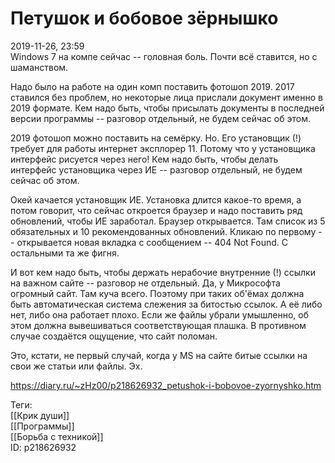 Петушок и бобовое зёрнышко
===========================

   
 2019-11-26, 23:59   
  Windows 7 на компе сейчас -- головная боль. Почти всё ставится, но с шаманством.   
   
 Надо было на работе на один комп поставить фотошоп 2019. 2017 ставился без проблем, но некоторые лица прислали документ именно в 2019 формате. Кем надо быть, чтобы присылать документы в последней версии программы -- разговор отдельный, не будем сейчас об этом.   
   
 2019 фотошоп можно поставить на семёрку. Но. Его установщик (!) требует для работы интернет эксплорер 11. Потому что у установщика интерфейс рисуется через него! Кем надо быть, чтобы делать интерфейс установщика через ИЕ -- разговор отдельный, не будем сейчас об этом.   
   
 Окей качается установщик ИЕ. Установка длится какое-то время, а потом говорит, что сейчас откроется браузер и надо поставить ряд обновлений, чтобы ИЕ заработал. Браузер открывается. Там список из 5 обязательных и 10 рекомендованных обновлений. Кликаю по первому -- открывается новая вкладка с сообщением -- 404 Not Found. С остальными та же фигня.   
   
 И вот кем надо быть, чтобы держать нерабочие внутренние (!) ссылки на важном сайте -- разговор не отдельный. Да, у Микрософта огромный сайт. Там куча всего. Поэтому при таких об'ёмах должна быть автоматическая система слежения за битостью ссылок. А её либо нет, либо она работает плохо. Если же файлы убрали умышленно, об этом должна вывешиваться соответствующая плашка. В противном случае создаётся ощущение, что сайт поломан.   
   
 Это, кстати, не первый случай, когда у MS на сайте битые ссылки на свои же статьи или файлы. Эх.   
    
 <https://diary.ru/~zHz00/p218626932_petushok-i-bobovoe-zyornyshko.htm>   
   
 Теги:   
 [[Крик души]]   
 [[Программы]]   
 [[Борьба с техникой]]   
 ID: p218626932